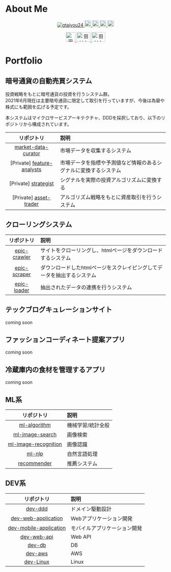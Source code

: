 # About Me

<p align="center"> 
  <a href="https://github.com/gtaiyou24/gtaiyou24/">
    <img src="https://komarev.com/ghpvc/?username=gtaiyou24" alt="gtaiyou24" />
  </a>
  <a href="http://twitter.com/tm_taiyo">
    <img height="20" src="https://img.shields.io/twitter/follow/tm_taiyo?label=Twitter&logo=twitter&style=flat" />
  </a>
  <a href="https://github.com/gtaiyou24">
    <img height="20" src="https://img.shields.io/github/followers/gtaiyou24?label=follow&logo=github&style=flat" />
  </a>
  <a href="http://qiita.com/gtaiyou24">
    <img height="20" src="https://qiita-badge.apiapi.app/s/gtaiyou24/posts.svg" />
  </a>
  <a href="http://qiita.com/gtaiyou24">
    <img height="20" src="https://qiita-badge.apiapi.app/s/gtaiyou24/contributions.svg" />
  </a>
</p>

<p align="center">
  <a href="https://www.linkedin.com/in/%E5%A4%A7%E8%80%80-%E7%94%B0%E6%9D%91-a5a028aa/">
    <img src="https://cdn.worldvectorlogo.com/logos/linkedin-icon-2.svg" alt="田村大耀" height="30" width="30" data-canonical-src="https://cdn.worldvectorlogo.com/logos/linkedin-icon-2.svg" style="max-width:100%;">
  </a>
  <a href="https://www.wantedly.com/users/17839637">
    <img src="https://d1dlw0u96vqtxd.cloudfront.net/images/home/brand_assets/mark-wantedly@2x.png" alt="田村大耀" height="30" width="43" data-canonical-src="https://d1dlw0u96vqtxd.cloudfront.net/images/home/brand_assets/mark-wantedly@2x.png" style="max-width:100%;">
  </a>
  <a href="https://twitter.com/tm_taiyo">
    <img src="https://seeklogo.com/images/T/twitter-logo-A84FE9258E-seeklogo.com.png" alt="田村大耀" height="30" width="43" data-canonical-src="https://seeklogo.com/images/T/twitter-logo-A84FE9258E-seeklogo.com.png" style="max-width:100%;">
  </a>
</p>

# Portfolio
## 暗号通貨の自動売買システム

投資戦略をもとに暗号通貨の投資を行うシステム群。<br>
2021年6月現在は主要暗号通貨に限定して取引を行っていますが、今後は為替や株式にも範囲を広げる予定です。

本システムはマイクロサービスアーキテクチャ、DDDを採択しており、以下のリポジトリから構成されています。

| リポジトリ | 説明 |
|:------:|:-----|
| [market-data-curator](https://github.com/gtaiyou24/market-data-curator) | 市場データを収集するシステム |
| \[Private\] [feature-analysts](https://github.com/gtaiyou24/feature-analysts) | 市場データを指標や予測値など情報のあるシグナルに変換するシステム |
| \[Private\] [strategist](https://github.com/gtaiyou24/strategist) | シグナルを実際の投資アルゴリズムに変換する |
| \[Private\] [asset-trader](https://github.com/gtaiyou24/asset-trader) | アルゴリズム戦略をもとに資産取引を行うシステム |

## クローリングシステム

| リポジトリ | 説明 |
|:------:|:-----|
| [epic-crawler](https://github.com/gtaiyou24/epic-crawler) | サイトをクローリングし、htmlページをダウンロードするシステム |
| [epic-scraper](https://github.com/gtaiyou24/epic-scraper) | ダウンロードしたhtmlページをスクレイピングしてデータを抽出するシステム |
| [epic-loader](https://github.com/gtaiyou24/epic-loader) | 抽出されたデータの連携を行うシステム |

## テックブログキュレーションサイト
coming soon

## ファッションコーディネート提案アプリ
coming soon

## 冷蔵庫内の食材を管理するアプリ
coming soon

## ML系

| リポジトリ | 説明 |
|:------:|:-----|
| [ml-algorithm](https://github.com/gtaiyou24/ml-algorithm) | 機械学習/統計全般 |
| [ml-image-search](https://github.com/gtaiyou24/ml-image-search) | 画像検索 |
| [ml-image-recognition](https://github.com/gtaiyou24/ml-image-recognition) | 画像認識 |
| [ml-nlp](https://github.com/gtaiyou24/ml-nlp) | 自然言語処理 |
| [recommender](https://github.com/gtaiyou24/recommender) | 推薦システム |

## DEV系

| リポジトリ | 説明 |
|:------:|:-----|
| [dev-ddd](https://github.com/gtaiyou24/dev-ddd) | ドメイン駆動設計 |
| [dev-web-application](https://github.com/gtaiyou24/dev-web-application) | Webアプリケーション開発 |
| [dev-mobile-application](https://github.com/gtaiyou24/dev-mobile-application) | モバイルアプリケーション開発 |
| [dev-web-api](https://github.com/gtaiyou24/dev-web-api) | Web API |
| [dev-db](https://github.com/gtaiyou24/dev-db) | DB |
| [dev-aws](https://github.com/gtaiyou24/dev-aws) | AWS |
| [dev-Linux](https://github.com/gtaiyou24/dev-Linux) | Linux |
